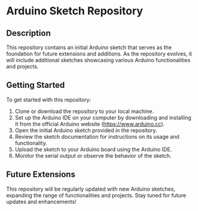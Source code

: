 # Arduino Sketch Repository

## Description
This repository contains an initial Arduino sketch that serves as the foundation for future extensions and additions. As the repository evolves, it will include additional sketches showcasing various Arduino functionalities and projects.

## Getting Started
To get started with this repository:

1. Clone or download the repository to your local machine.
2. Set up the Arduino IDE on your computer by downloading and installing it from the official Arduino website (https://www.arduino.cc).
3. Open the initial Arduino sketch provided in the repository.
4. Review the sketch documentation for instructions on its usage and functionality.
5. Upload the sketch to your Arduino board using the Arduino IDE.
6. Monitor the serial output or observe the behavior of the sketch.

## Future Extensions
This repository will be regularly updated with new Arduino sketches, expanding the range of functionalities and projects. Stay tuned for future updates and enhancements!
